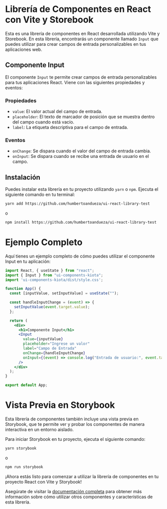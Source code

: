 # Librería de Componentes en React con Vite y Storebook

Esta es una librería de componentes en React desarrollada utilizando Vite y Storebook. En esta librería, encontrarás un componente llamado `Input` que puedes utilizar para crear campos de entrada personalizables en tus aplicaciones web.

## Componente Input

El componente `Input` te permite crear campos de entrada personalizables para tus aplicaciones React. Viene con las siguientes propiedades y eventos:

### Propiedades

- `value`: El valor actual del campo de entrada.
- `placeholder`: El texto de marcador de posición que se muestra dentro del campo cuando está vacío.
- `label`: La etiqueta descriptiva para el campo de entrada.

### Eventos

- `onChange`: Se dispara cuando el valor del campo de entrada cambia.
- `onInput`: Se dispara cuando se recibe una entrada de usuario en el campo.

## Instalación

Puedes instalar esta librería en tu proyecto utilizando `yarn` o `npm`. Ejecuta el siguiente comando en tu terminal:

```bash
yarn add https://github.com/humbertoandueza/ui-react-library-test
```
o
```bash
npm install https://github.com/humbertoandueza/ui-react-library-test
```

# Ejemplo Completo
Aquí tienes un ejemplo completo de cómo puedes utilizar el componente Input en tu aplicación:

```jsx
import React, { useState } from "react";
import { Input } from "ui-components-kiota";
import 'ui-components-kiota/dist/style.css';

function App() {
  const [inputValue, setInputValue] = useState("");

  const handleInputChange = (event) => {
    setInputValue(event.target.value);
  };

  return (
    <div>
      <h1>Componente Input</h1>
      <Input
        value={inputValue}
        placeholder="Ingrese un valor"
        label="Campo de Entrada"
        onChange={handleInputChange}
        onInput={(event) => console.log("Entrada de usuario:", event.target.value)}
      />
    </div>
  );
}

export default App;
```

# Vista Previa en Storybook
Esta librería de componentes también incluye una vista previa en Storybook, que te permite ver y probar los componentes de manera interactiva en un entorno aislado.

Para iniciar Storybook en tu proyecto, ejecuta el siguiente comando:

```bash
yarn storybook
```
o
```bash
npm run storybook
```

¡Ahora estás listo para comenzar a utilizar la librería de componentes en tu proyecto React con Vite y Storybook!

Asegúrate de visitar la [documentación completa](https://docs-storybook-ui.netlify.app) para obtener más información sobre cómo utilizar otros componentes y características de esta librería.